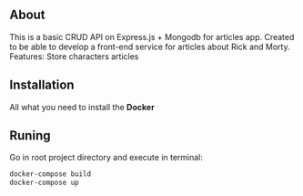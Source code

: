 ## About
This is a basic CRUD API on Express.js + Mongodb for articles app. Created to be able to develop a front-end service for articles about Rick and Morty.
Features:
Store characters articles

## Installation
All what you need to install the **Docker**

## Runing
Go in root project directory and execute in terminal:
```bash
docker-compose build
docker-compose up
```
